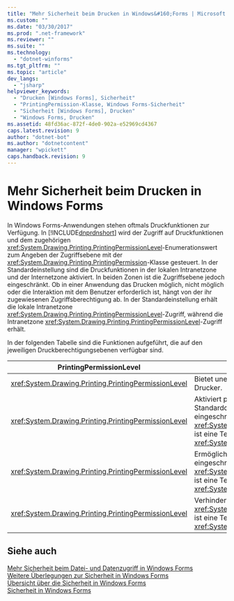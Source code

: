 ```yaml
---
title: "Mehr Sicherheit beim Drucken in Windows&#160;Forms | Microsoft Docs"
ms.custom: ""
ms.date: "03/30/2017"
ms.prod: ".net-framework"
ms.reviewer: ""
ms.suite: ""
ms.technology: 
  - "dotnet-winforms"
ms.tgt_pltfrm: ""
ms.topic: "article"
dev_langs: 
  - "jsharp"
helpviewer_keywords: 
  - "Drucken [Windows Forms], Sicherheit"
  - "PrintingPermission-Klasse, Windows Forms-Sicherheit"
  - "Sicherheit [Windows Forms], Drucken"
  - "Windows Forms, Drucken"
ms.assetid: 48fd36ac-872f-4de0-902a-e52969cd4367
caps.latest.revision: 9
author: "dotnet-bot"
ms.author: "dotnetcontent"
manager: "wpickett"
caps.handback.revision: 9
---
```

# Mehr Sicherheit beim Drucken in Windows&#160;Forms
In Windows Forms\-Anwendungen stehen oftmals Druckfunktionen zur Verfügung.  In [!INCLUDE[dnprdnshort](../../../includes/dnprdnshort-md.md)] wird der Zugriff auf Druckfunktionen und dem zugehörigen <xref:System.Drawing.Printing.PrintingPermissionLevel>\-Enumerationswert zum Angeben der Zugriffsebene mit der <xref:System.Drawing.Printing.PrintingPermission>\-Klasse gesteuert.  In der Standardeinstellung sind die Druckfunktionen in der lokalen Intranetzone und der Internetzone aktiviert. In beiden Zonen ist die Zugriffsebene jedoch eingeschränkt.  Ob in einer Anwendung das Drucken möglich, nicht möglich oder die Interaktion mit dem Benutzer erforderlich ist, hängt von der ihr zugewiesenen Zugriffsberechtigung ab.  In der Standardeinstellung erhält die lokale Intranetzone <xref:System.Drawing.Printing.PrintingPermissionLevel>\-Zugriff, während die Intranetzone <xref:System.Drawing.Printing.PrintingPermissionLevel>\-Zugriff erhält.  
  
 In der folgenden Tabelle sind die Funktionen aufgeführt, die auf den jeweiligen Druckberechtigungsebenen verfügbar sind.  
  
|PrintingPermissionLevel|Beschreibung|  
|-----------------------------|------------------|  
|<xref:System.Drawing.Printing.PrintingPermissionLevel>|Bietet uneingeschränkten Zugriff auf alle installierten Drucker.|  
|<xref:System.Drawing.Printing.PrintingPermissionLevel>|Aktiviert programmgesteuertes Drucken auf dem Standarddrucker und sicheres Drucken über ein eingeschränktes Dialogfeld.  <xref:System.Drawing.Printing.PrintingPermissionLevel> ist eine Teilmenge von <xref:System.Drawing.Printing.PrintingPermissionLevel>.|  
|<xref:System.Drawing.Printing.PrintingPermissionLevel>|Ermöglicht das Drucken ausschließlich über ein eingeschränkteres Dialogfeld.  <xref:System.Drawing.Printing.PrintingPermissionLevel> ist eine Teilmenge von <xref:System.Drawing.Printing.PrintingPermissionLevel>.|  
|<xref:System.Drawing.Printing.PrintingPermissionLevel>|Verhindert den Zugriff auf Drucker.  <xref:System.Drawing.Printing.PrintingPermissionLevel> ist eine Teilmenge von <xref:System.Drawing.Printing.PrintingPermissionLevel>.|  
  
## Siehe auch  
 [Mehr Sicherheit beim Datei\- und Datenzugriff in Windows Forms](../../../docs/framework/winforms/more-secure-file-and-data-access-in-windows-forms.md)   
 [Weitere Überlegungen zur Sicherheit in Windows Forms](../../../docs/framework/winforms/additional-security-considerations-in-windows-forms.md)   
 [Übersicht über die Sicherheit in Windows Forms](../../../docs/framework/winforms/security-in-windows-forms-overview.md)   
 [Sicherheit in Windows Forms](../../../docs/framework/winforms/windows-forms-security.md)